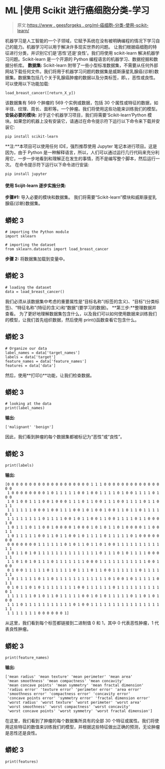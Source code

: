 # ML |使用 Scikit 进行癌细胞分类-学习

> 原文:[https://www . geesforgeks . org/ml-癌细胞-分类-使用-scikit-learn/](https://www.geeksforgeeks.org/ml-cancer-cell-classification-using-scikit-learn/)

机器学习是人工智能的一个子领域，它赋予系统在没有被明确编程的情况下学习自己的能力。机器学习可以用于解决许多现实世界的问题。
让我们根据癌细胞的特征进行分类，并识别它们是‘恶性’还是‘良性’。我们将使用 scikit-learn 解决机器学习问题。Scikit-learn 是一个开源的 Python 编程语言的机器学习、数据挖掘和数据分析库。
**数据集:**
Scikit-learn 附带了一些小型标准数据集，不需要从任何外部网站下载任何文件。我们将用于机器学习问题的数据集是威斯康星乳腺癌(诊断)数据集。数据集包括几个关于乳腺癌肿瘤的数据以及分类标签，即。，恶性或良性。可以使用以下功能加载:

```
load_breast_cancer([return_X_y])
```

该数据集有 569 个肿瘤的 569 个实例或数据，包括 30 个属性或特征的数据，如半径、纹理、周长、面积等。一个肿瘤。我们将使用这些功能来训练我们的模型。
**安装必要的模块:**
对于这个机器学习项目，我们将需要‘Scikit-learn’Python 模块。如果您的机器上没有安装它，请通过在命令提示符下运行以下命令来下载并安装它:

```
pip install scikit-learn
```

**注:**本项目可以使用任何 IDE，强烈推荐使用 Jupyter 笔记本进行项目。这是因为，由于 Python 是一种解释语言，所以，人们可以通过运行几行代码来充分利用它，一步一步地看到和理解正在发生的事情，而不是编写整个脚本，然后运行一次。
在命令提示符下运行以下命令进行安装:

```
pip install jupyter
```

#### 使用 Scijit-learn 逐步实施分类:

**步骤#1:** 导入必要的模块和数据集。
我们将需要“Scikit-learn”模块和威斯康星乳腺癌(诊断)数据集。

## 蟒蛇 3

```
# importing the Python module
import sklearn

# importing the dataset
from sklearn.datasets import load_breast_cancer
```

**步骤 2:** 将数据集加载到变量中。

## 蟒蛇 3

```
# loading the dataset
data = load_breast_cancer()
```

我们必须从该数据集中考虑的重要属性是“目标名称”(标签的含义)、“目标”(分类标签)、“特征名称”(特征的含义)和“数据”(要学习的数据)。
**第三步:**整理数据并查看。
为了更好地理解数据集包含什么，以及我们可以如何使用数据来训练我们的模型，让我们首先组织数据，然后使用 print()函数查看它包含什么。

## 蟒蛇 3

```
# Organize our data
label_names = data['target_names']
labels = data['target']
feature_names = data['feature_names']
features = data['data']
```

然后，使用**打印()**功能，让我们检查数据。

## 蟒蛇 3

```
# looking at the data
print(label_names)
```

**输出:**

```
['malignant' 'benign']
```

因此，我们看到肿瘤的每个数据集都被标记为“恶性”或“良性”。

## 蟒蛇 3

```
print(labels)
```

**输出:**

```
[0 0 0 0 0 0 0 0 0 0 0 0 0 0 0 0 0 0 0 1 1 1 0 0 0 0 0 0 0 0 0 0 0 0 0 0 0
 1 0 0 0 0 0 0 0 0 1 0 1 1 1 1 1 0 0 1 0 0 1 1 1 1 0 1 0 0 1 1 1 1 0 1 0 0
 1 0 1 0 0 1 1 1 0 0 1 0 0 0 1 1 1 0 1 1 0 0 1 1 1 0 0 1 1 1 1 0 1 1 0 1 1
 1 1 1 1 1 1 0 0 0 1 0 0 1 1 1 0 0 1 0 1 0 0 1 0 0 1 1 0 1 1 0 1 1 1 1 0 1
 1 1 1 1 1 1 1 1 0 1 1 1 1 0 0 1 0 1 1 0 0 1 1 0 0 1 1 1 1 0 1 1 0 0 0 1 0
 1 0 1 1 1 0 1 1 0 0 1 0 0 0 0 1 0 0 0 1 0 1 0 1 1 0 1 0 0 0 0 1 1 0 0 1 1
 1 0 1 1 1 1 1 0 0 1 1 0 1 1 0 0 1 0 1 1 1 1 0 1 1 1 1 1 0 1 0 0 0 0 0 0 0
 0 0 0 0 0 0 0 1 1 1 1 1 1 0 1 0 1 1 0 1 1 0 1 0 0 1 1 1 1 1 1 1 1 1 1 1 1
 1 0 1 1 0 1 0 1 1 1 1 1 1 1 1 1 1 1 1 1 1 0 1 1 1 0 1 0 1 1 1 1 0 0 0 1 1
 1 1 0 1 0 1 0 1 1 1 0 1 1 1 1 1 1 1 0 0 0 1 1 1 1 1 1 1 1 1 1 1 0 0 1 0 0
 0 1 0 0 1 1 1 1 1 0 1 1 1 1 1 0 1 1 1 0 1 1 0 0 1 1 1 1 1 1 0 1 1 1 1 1 1
 1 0 1 1 1 1 1 0 1 1 0 1 1 1 1 1 1 1 1 1 1 1 1 0 1 0 0 1 0 1 1 1 1 1 0 1 1
 0 1 0 1 1 0 1 0 1 1 1 1 1 1 1 1 0 0 1 1 1 1 1 1 0 1 1 1 1 1 1 1 1 1 1 0 1
 1 1 1 1 1 1 0 1 0 1 1 0 1 1 1 1 1 0 0 1 0 1 0 1 1 1 1 1 0 1 1 0 1 0 1 0 0
 1 1 1 0 1 1 1 1 1 1 1 1 1 1 1 0 1 0 0 1 1 1 1 1 1 1 1 1 1 1 1 1 1 1 1 1 1
 1 1 1 1 1 1 1 0 0 0 0 0 0 1]
```

从这里，我们看到每个标签都链接到二进制值 0 和 1，其中 0 代表恶性肿瘤，1 代表良性肿瘤。

## 蟒蛇 3

```
print(feature_names)
```

**输出:**

```
['mean radius' 'mean texture' 'mean perimeter' 'mean area'
 'mean smoothness' 'mean compactness' 'mean concavity'
 'mean concave points' 'mean symmetry' 'mean fractal dimension'
 'radius error' 'texture error' 'perimeter error' 'area error'
 'smoothness error' 'compactness error' 'concavity error'
 'concave points error' 'symmetry error' 'fractal dimension error'
 'worst radius' 'worst texture' 'worst perimeter' 'worst area'
 'worst smoothness' 'worst compactness' 'worst concavity'
 'worst concave points' 'worst symmetry' 'worst fractal dimension']
```

在这里，我们看到了肿瘤的每个数据集所具有的全部 30 个特征或属性。我们将使用这些特征的数值来训练我们的模型，并根据这些特征做出正确的预测，无论肿瘤是恶性还是良性。

## 蟒蛇 3

```
print(features)
```